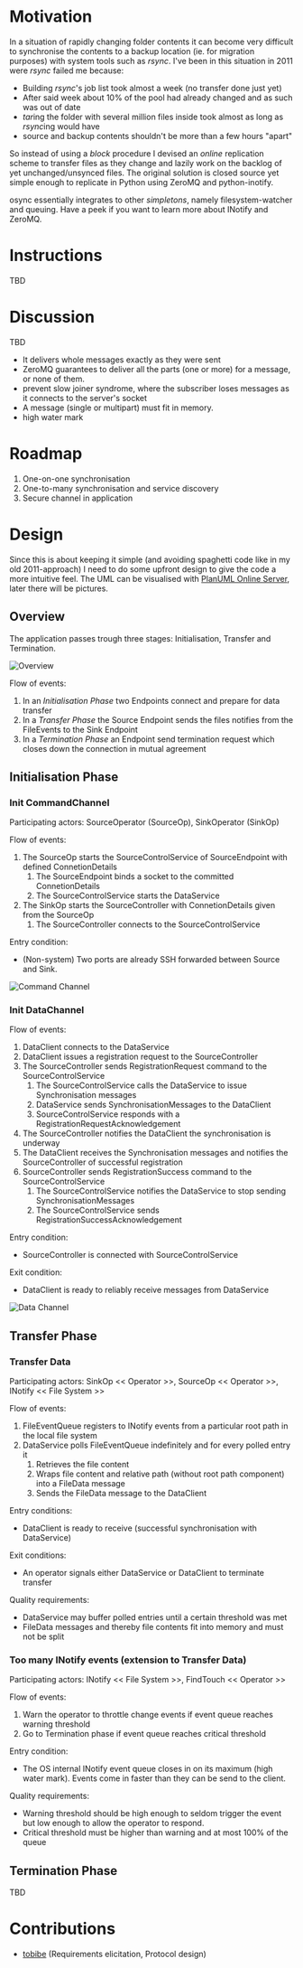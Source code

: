 # Motivation
In a situation of rapidly changing folder contents it can become very
difficult to synchronise the contents to a backup location (ie. for migration
purposes) with system tools such as *rsync*. I've been in this situation in
2011 were *rsync* failed me because:

 - Building *rsync*'s job list took almost a week (no transfer done just yet)
 - After said week about 10% of the pool had already changed and as such was out of date
 - *tar*ing the folder with several million files inside took almost as long as *rsync*ing would have
 - source and backup contents shouldn't be more than a few hours "apart"

So instead of using a *block* procedure I devised an *online* replication
scheme to transfer files as they change and lazily work on the backlog of yet
unchanged/unsynced files. The original solution is closed source yet simple
enough to replicate in Python using ZeroMQ and python-inotify.

osync essentially integrates to other *simpletons*, namely filesystem-watcher
and queuing. Have a peek if you want to learn more about INotify and ZeroMQ.

# Instructions
TBD

# Discussion
TBD

 - It delivers whole messages exactly as they were sent
 - ZeroMQ guarantees to deliver all the parts (one or more) for a message, or none of them.
 - prevent slow joiner syndrome, where the subscriber loses messages as it connects to the server's socket
 - A message (single or multipart) must fit in memory.
 - high water mark

# Roadmap
 1. One-on-one synchronisation
 1. One-to-many synchronisation and service discovery
 1. Secure channel in application

# Design
Since this is about keeping it simple (and avoiding spaghetti code like in my old 2011-approach) I need to do some upfront design to give the code a more intuitive feel. The UML can be visualised with [PlanUML Online Server](http://www.plantuml.com/plantuml/form), later there will be pictures.

## Overview
The application passes trough three stages: Initialisation, Transfer and Termination.

![Overview](https://rawgit.com/lusitania/keep-it-simple/master/online-sync/img/overview.svg)

Flow of events:

 1. In an *Initialisation Phase* two Endpoints connect and prepare for data transfer
 1. In a *Transfer Phase* the Source Endpoint sends the files notifies from the FileEvents to the Sink Endpoint
 1. In a *Termination Phase* an Endpoint send termination request which closes down the connection in mutual agreement

## Initialisation Phase

### Init CommandChannel
Participating actors: SourceOperator (SourceOp), SinkOperator (SinkOp)

Flow of events:

 1. The SourceOp starts the SourceControlService of SourceEndpoint with defined ConnetionDetails
    1. The SourceEndpoint binds a socket to the committed ConnetionDetails
    1. The SourceControlService starts the DataService
 1. The SinkOp starts the SourceController with ConnetionDetails given from the SourceOp
    1. The SourceController connects to the SourceControlService

Entry condition:

 - (Non-system) Two ports are already SSH forwarded between Source and Sink.

![Command Channel](https://rawgit.com/lusitania/keep-it-simple/master/online-sync/img/init_commandchannel.svg)

### Init DataChannel

Flow of events:

 1. DataClient connects to the DataService
 1. DataClient issues a registration request to the SourceController 
 1. The SourceController sends RegistrationRequest command to the SourceControlService
    1. The SourceControlService calls the DataService to issue Synchronisation messages
    1. DataService sends SynchronisationMessages to the DataClient
    1. SourceControlService responds with a RegistrationRequestAcknowledgement
 1. The SourceController notifies the DataClient the synchronisation is underway
 1. The DataClient receives the Synchronisation messages and notifies the SourceController of successful registration
 1. SourceController sends RegistrationSuccess command to the SourceControlService
    1. The SourceControlService notifies the DataService to stop sending SynchronisationMessages
    1. The SourceControlService sends RegistrationSuccessAcknowledgement

Entry condition:

 - SourceController is connected with SourceControlService

Exit condition:

 - DataClient is ready to reliably receive messages from DataService

![Data Channel](https://rawgit.com/lusitania/keep-it-simple/master/online-sync/img/init_datachannel.svg)

## Transfer Phase

### Transfer Data
Participating actors: SinkOp << Operator >>, SourceOp << Operator >>, INotify << File System >>

Flow of events:

 1. FileEventQueue registers to INotify events from a particular root path in the local file system
 1. DataService polls FileEventQueue indefinitely and for every polled entry it
    1. Retrieves the file content
    1. Wraps file content and relative path (without root path component) into a FileData message
    1. Sends the FileData message to the DataClient

Entry conditions:

 - DataClient is ready to receive (successful synchronisation with DataService)

Exit conditions:

 - An operator signals either DataService or DataClient to terminate transfer

Quality requirements:

 - DataService may buffer polled entries until a certain threshold was met
 - FileData messages and thereby file contents fit into memory and must not be split

### Too many INotify events (extension to Transfer Data)
Participating actors: INotify << File System >>, FindTouch << Operator >>

Flow of events: 

 1. Warn the operator to throttle change events if event queue reaches warning threshold
 1. Go to Termination phase if event queue reaches critical threshold

Entry condition:

 - The OS internal INotify event queue closes in on its maximum (high water mark). Events come in faster than they can be send to the client.

Quality requirements:

 - Warning threshold should be high enough to seldom trigger the event but low enough to allow the operator to respond.
 - Critical threshold must be higher than warning and at most 100% of the queue

## Termination Phase

TBD

# Contributions

 - [tobibe](https://github.com/tobibe) (Requirements elicitation, Protocol design)
